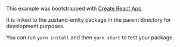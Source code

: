 This example was bootstrapped with [Create React App](https://github.com/facebook/create-react-app).

It is linked to the zustand-entity package in the parent directory for development purposes.

You can run `yarn install` and then `yarn start` to test your package.
